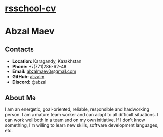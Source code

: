 # __[rsschool-cv](https://abzalm.github.io/rsschool-cv/)__

# __Abzal Maev__

## __Contacts__
- __Location:__ Karagandy, Kazakhstan
- __Phone:__ +7(771)286-62-49
- __Email:__ abzalmaev0@gmail.com
- __GitHub:__ [abzalm](https://github.com/abzalm)
- __Discord:__ @abzal

## __About Me__
I am an energetic, goal-oriented, reliable, responsible and hardworking person. I am a mature team worker and can adapt to all difficult situations. I can work well both in a team and on my own initiative. If I don't know something, I'm willing to learn new skills, software development languages, etc.
